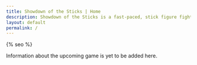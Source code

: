 ```yaml
---
title: Showdown of the Sticks | Home
description: Showdown of the Sticks is a fast-paced, stick figure fighting game.
layout: default
permalink: /
---
```

{% seo %}

Information about the upcoming game is yet to be added here.
